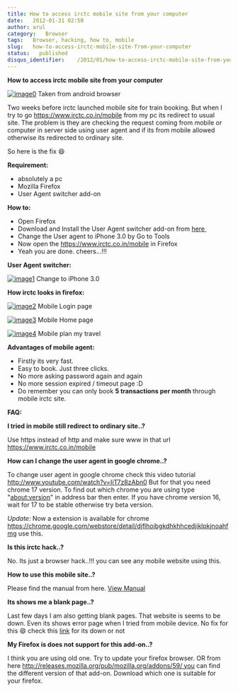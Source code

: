 ```yaml
---
title: How to access irctc mobile site from your computer
date:   2012-01-31 02:50
author: arul
category:   Browser
tags:   Browser, hacking, how to, mobile
slug:   how-to-access-irctc-mobile-site-from-your-computer
status:   published
disqus_identifier:    /2012/01/how-to-access-irctc-mobile-site-from-your-computer.html
---
```


**How to access irctc mobile site from your computer**

[![image0](http://1.bp.blogspot.com/-7TGwu0R8Woc/TyecsHLfDiI/AAAAAAAAJIk/k_B8DnwHEew/s400/irctc_in_android_browser.png)](http://1.bp.blogspot.com/-7TGwu0R8Woc/TyecsHLfDiI/AAAAAAAAJIk/k_B8DnwHEew/s1600/irctc_in_android_browser.png)
Taken from android browser

Two weeks before irctc launched mobile site for train booking. But when
I try to go <https://www.irctc.co.in/mobile> from my pc its redirect to
usual site. The problem is they are checking the request coming from
mobile or computer in server side using user agent and if its from
mobile allowed otherwise its redirected to ordinary site.

So here is the fix 😄

**Requirement:**

-   absolutely a pc
-   Mozilla Firefox
-   User Agent switcher add-on

**How to:**

-   Open Firefox
-   Download and Install the User Agent switcher add-on from
    [here ](https://addons.mozilla.org/en-US/firefox/addon/user-agent-switcher/)
-   Change the User agent to iPhone 3.0 by Go to Tools
-   Now open the <https://www.irctc.co.in/mobile> in Firefox
-   Yeah you are done. cheers\...!!!

**User Agent switcher:**

[![image1](http://3.bp.blogspot.com/-Q3dWVraB26g/Tyeo4jLneqI/AAAAAAAAJI0/gIPfMDGJ-y8/s400/User_agent_firefox.png)](http://3.bp.blogspot.com/-Q3dWVraB26g/Tyeo4jLneqI/AAAAAAAAJI0/gIPfMDGJ-y8/s1600/User_agent_firefox.png)
Change to iPhone 3.0

**How irctc looks in firefox:**

[![image2](http://2.bp.blogspot.com/-X3MnnhCcEbU/TyepsS3HEeI/AAAAAAAAJJA/72pM_nkgmKs/s400/irctc_firefox_mobile_login.PNG)](http://2.bp.blogspot.com/-X3MnnhCcEbU/TyepsS3HEeI/AAAAAAAAJJA/72pM_nkgmKs/s400/irctc_firefox_mobile_login.PNG)
Mobile Login page

[![image3](http://3.bp.blogspot.com/-n75ZOpg1b98/TyeqTnGPxNI/AAAAAAAAJJM/pub05DdyFpI/s400/irctc_firefox_mobile_home.PNG)](http://3.bp.blogspot.com/-n75ZOpg1b98/TyeqTnGPxNI/AAAAAAAAJJM/pub05DdyFpI/s1600/irctc_firefox_mobile_home.PNG)
Mobile Home page

[![image4](http://3.bp.blogspot.com/-wHuu4TgXKWw/TyeqxQhckVI/AAAAAAAAJJY/kJOQLrX-0N4/s400/irctc_firefox_mobile_plan_my_travel.PNG)](http://3.bp.blogspot.com/-wHuu4TgXKWw/TyeqxQhckVI/AAAAAAAAJJY/kJOQLrX-0N4/s1600/irctc_firefox_mobile_plan_my_travel.PNG)
Mobile plan my travel

**Advantages of mobile agent:**

-   Firstly its very fast.
-   Easy to book. Just three clicks.
-   No more asking password again and again
-   No more session expired / timeout page :D
-   Do remember you can only book **5 transactions per month** through
    mobile irctc site.

**FAQ:**

**I tried in mobile still redirect to ordinary site..?**

Use https instead of http and make sure www in that url
<https://www.irctc.co.in/mobile>

**How can I change the user agent in google chrome..?**

To change user agent in google chrome check this video tutorial
<http://www.youtube.com/watch?v=IiT7z8zAbn0> But for that you need
chrome 17 version. To find out which chrome you are using type
\"<about:version>\" in address bar then enter. If you have chrome
version 16, wait for 17 to be stable otherwise try beta version.

*Update:* Now a extension is available for chrome
<https://chrome.google.com/webstore/detail/djflhoibgkdhkhhcedjiklpkjnoahfmg>
use this.

**Is this irctc hack..?**

No. Its just a browser hack..!!! you can see any mobile website using
this.

**How to use this mobile site..?**

Please find the manual from here. [View
Manual](https://www.irctc.co.in/beta_htmls/index.htm)

**Its shows me a blank page..?**

Last few days I am also getting blank pages. That website is seems to be
down. Even its shows error page when I tried from mobile device. No fix
for this 😄 check this
[link](http://www.downforeveryoneorjustme.com/www.irctc.co.in/mobile) for
its down or not

**My Firefox is does not support for this add-on..?**

I think you are using old one. Try to update your firefox browser. OR
from here http://releases.mozilla.org/pub/mozilla.org/addons/59/ you can
find the different version of that add-on. Download which one is
suitable for your firefox.
